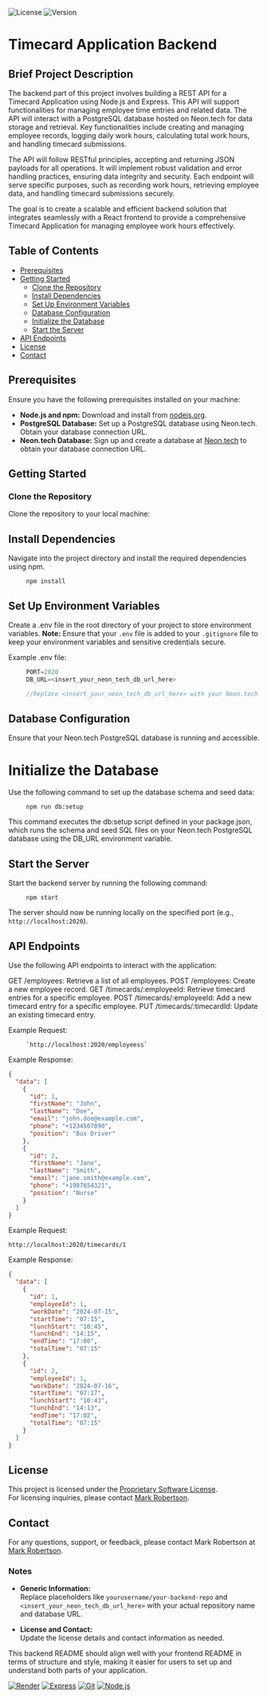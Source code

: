 
![License](https://img.shields.io/badge/license-Proprietary-blue)
![Version](https://img.shields.io/badge/version-1.0.0-brightgreen)



# Timecard Application Backend

## Brief Project Description

The backend part of this project involves building a REST API for a Timecard Application using Node.js and Express. This API will support functionalities for managing employee time entries and related data. The API will interact with a PostgreSQL database hosted on Neon.tech for data storage and retrieval. Key functionalities include creating and managing employee records, logging daily work hours, calculating total work hours, and handling timecard submissions.

The API will follow RESTful principles, accepting and returning JSON payloads for all operations. It will implement robust validation and error handling practices, ensuring data integrity and security. Each endpoint will serve specific purposes, such as recording work hours, retrieving employee data, and handling timecard submissions securely.

The goal is to create a scalable and efficient backend solution that integrates seamlessly with a React frontend to provide a comprehensive Timecard Application for managing employee work hours effectively.

## Table of Contents

- [Prerequisites](#prerequisites)
- [Getting Started](#getting-started)
  - [Clone the Repository](#clone-the-repository)
  - [Install Dependencies](#install-dependencies)
  - [Set Up Environment Variables](#set-up-environment-variables)
  - [Database Configuration](#database-configuration)
  - [Initialize the Database](#initialize-the-database)
  - [Start the Server](#start-the-server)
- [API Endpoints](#api-endpoints)
- [License](#license)
- [Contact](#contact)

## Prerequisites

Ensure you have the following prerequisites installed on your machine:

- **Node.js and npm:** Download and install from [nodejs.org](https://nodejs.org).
- **PostgreSQL Database:** Set up a PostgreSQL database using Neon.tech. Obtain your database connection URL.
- **Neon.tech Database:** Sign up and create a database at [Neon.tech](https://www.neon.tech) to obtain your database connection URL.

## Getting Started

### Clone the Repository

Clone the repository to your local machine:

## Install Dependencies

Navigate into the project directory and install the required dependencies using npm.

```
     npm install
```

## Set Up Environment Variables

Create a .env file in the root directory of your project to store environment variables.
**Note:** Ensure that your `.env` file is added to your `.gitignore` file to keep your environment variables and sensitive credentials secure.


Example .env file:

```js
     PORT=2020
     DB_URL=<insert_your_neon_tech_db_url_here>

     //Replace <insert_your_neon_tech_db_url_here> with your Neon.tech database connection URL obtained during the signup process.
```

## Database Configuration

Ensure that your Neon.tech PostgreSQL database is running and accessible.


# Initialize the Database

Use the following command to set up the database schema and seed data:

```
     npm run db:setup
```

This command executes the db:setup script defined in your package.json, which runs the schema and seed SQL files on your Neon.tech PostgreSQL database using the DB_URL environment variable.


## Start the Server
Start the backend server by running the following command:

```
     npm start
```

The server should now be running locally on the specified port (e.g., `http://localhost:2020`).


## API Endpoints

Use the following API endpoints to interact with the application:

GET /employees: Retrieve a list of all employees.
POST /employees: Create a new employee record.
GET /timecards/:employeeId: Retrieve timecard entries for a specific employee.
POST /timecards/:employeeId: Add a new timecard entry for a specific employee.
PUT /timecards/:timecardId: Update an existing timecard entry.


Example Request:

```
     `http://localhost:2020/employeess`
```

Example Response:

```json
{
  "data": [
    {
      "id": 1,
      "firstName": "John",
      "lastName": "Doe",
      "email": "john.doe@example.com",
      "phone": "+1234567890",
      "position": "Bus Driver"
    },
    {
      "id": 2,
      "firstName": "Jane",
      "lastName": "Smith",
      "email": "jane.smith@example.com",
      "phone": "+1987654321",
      "position": "Nurse"
    }
  ]
}

```

Example Request:

`http://localhost:2020/timecards/1`

Example Response:

```json
{
  "data": [
    {
      "id": 1,
      "employeeId": 1,
      "workDate": "2024-07-15",
      "startTime": "07:15",
      "lunchStart": "10:45",
      "lunchEnd": "14:15",
      "endTime": "17:00",
      "totalTime": "07:15"
    },
    {
      "id": 2,
      "employeeId": 1,
      "workDate": "2024-07-16",
      "startTime": "07:17",
      "lunchStart": "10:43",
      "lunchEnd": "14:13",
      "endTime": "17:02",
      "totalTime": "07:15"
    }
  ]
}
```

## License

This project is licensed under the [Proprietary Software License](./LICENSE.txt).  
For licensing inquiries, please contact [Mark Robertson](mailto:markrobertson67@gmail.com).


## Contact

For any questions, support, or feedback, please contact Mark Robertson at [Mark Robertson](mailto:markrobertson67@gmail.com).

### Notes

- **Generic Information:**  
  Replace placeholders like `yourusername/your-backend-repo` and `<insert_your_neon_tech_db_url_here>` with your actual repository name and database URL.

- **License and Contact:**  
  Update the license details and contact information as needed.

This backend README should align well with your frontend README in terms of structure and style, making it easier for users to set up and understand both parts of your application.





[![Render](https://img.shields.io/badge/Render-Hosted-blue?style=flat-square&logo=render)](https://render.com/)
[![Express](https://img.shields.io/badge/Express-4.x-green?style=flat-square&logo=express)](https://expressjs.com/)
[![Git](https://img.shields.io/badge/Git-2.35.1-orange?style=flat-square&logo=git&logoColor=white)](https://git-scm.com/)
[![Node.js](https://img.shields.io/badge/Node.js-v18.16.0-green?style=flat-square&logo=node.js&logoColor=white)](https://nodejs.org/)
